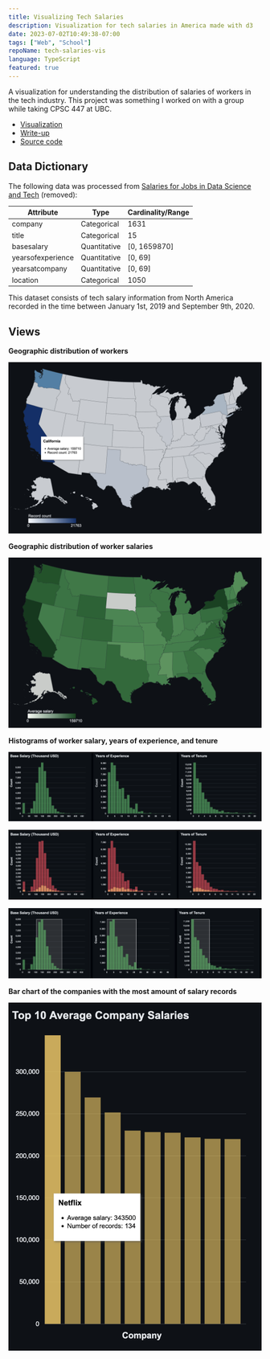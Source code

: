 ```yaml
---
title: Visualizing Tech Salaries
description: Visualization for tech salaries in America made with d3
date: 2023-07-02T10:49:38-07:00
tags: ["Web", "School"]
repoName: tech-salaries-vis
language: TypeScript
featured: true
---
```


A visualization for understanding the distribution of salaries of workers in the tech industry.
This project was something I worked on with a group while taking CPSC 447 at UBC.

- [Visualization](https://joeyshi.xyz/tech-salaries-vis/)
- [Write-up](https://raw.githubusercontent.com/joeyshi12/tech-salaries-vis/main/documentation/M3_Final_Project_Submission.pdf)
- [Source code](https://github.com/joeyshi12/tech-salaries-vis)

## Data Dictionary

The following data was processed from [Salaries for Jobs in Data Science and Tech](https://www.kaggle.com/datasets/jackogozaly/data-science-and-stem-salaries) (removed):

| Attribute         | Type         | Cardinality/Range |
|-------------------|--------------|-------------------|
| company           | Categorical  | 1631              |
| title             | Categorical  | 15                |
| basesalary        | Quantitative | [0, 1659870]      |
| yearsofexperience | Quantitative | [0, 69]           |
| yearsatcompany    | Quantitative | [0, 69]           |
| location          | Categorical  | 1050              |

This dataset consists of tech salary information from North America
recorded in the time between January 1st, 2019 and September 9th, 2020.

## Views

**Geographic distribution of workers**

![Geographic distribution of workers](https://raw.githubusercontent.com/joeyshi12/tech-salaries-vis/main/img/count_map.png)

**Geographic distribution of worker salaries**

![Geographic distribution of worker salaries](https://raw.githubusercontent.com/joeyshi12/tech-salaries-vis/main/img/salary_map.png)

**Histograms of worker salary, years of experience, and tenure**

![Histogram 1](https://raw.githubusercontent.com/joeyshi12/tech-salaries-vis/main/img/histogram_1.png)

![Histogram 2](https://raw.githubusercontent.com/joeyshi12/tech-salaries-vis/main/img/histogram_2.png)

![Histogram 3](https://raw.githubusercontent.com/joeyshi12/tech-salaries-vis/main/img/histogram_3.png)

**Bar chart of the companies with the most amount of salary records**

![Bar chart](https://raw.githubusercontent.com/joeyshi12/tech-salaries-vis/main/img/barchart.png)
